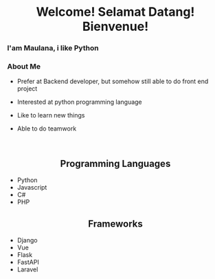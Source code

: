 <h1 align="center"> Welcome! Selamat Datang! Bienvenue! </h1>
<h3> I'am Maulana, i like Python </h3>

<h3 align="left">About Me</h3>

- Prefer at Backend developer, but somehow still able to do front end project

- Interested at python programming language

- Like to learn new things

- Able to do teamwork

<br>

<h2 align="center"> Programming Languages </h2>

 - Python
 - Javascript
 - C#
 - PHP
 
<h2 align="center"> Frameworks </h2>

- Django
- Vue
- Flask
- FastAPI
- Laravel
